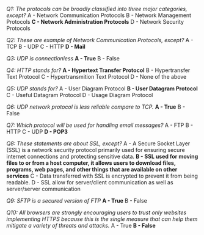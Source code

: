 _Q1: The protocols can be broadly classified into three major categories, except?_
A - Network Communication Protocols
B - Network Management Protocols
**C - Network Administration Protocols**
D - Network Security Protocols

_Q2: These are example of Network Communication Protocols, except?_
A - TCP
B - UDP
C - HTTP
**D - Mail**

_Q3: UDP is connectionless_
**A - True**
B - False

_Q4: HTTP stands for?_
**A - Hypertext Transfer Protocol**
B - Hypertransfer Text Protocol
C - Hypertransmition Text Protocol
D - None of the above

_Q5: UDP stands for?_
A - User Diagram Protocol
**B - User Datagram Protocol**
C - Useful Datagram Protocol
D - Usage Diagram Protocol

_Q6: UDP network protocol is less reliable compare to TCP._
**A - True**
B - False

_Q7: Which protocol will be used for handling email messages?_
A - FTP
B - HTTP
C - UDP
**D - POP3**

_Q8: These statements are about SSL, except?_
A - A Secure Socket Layer (SSL) is a network security protocol primarily used for ensuring secure internet connections and protecting sensitive data.
**B - SSL used for moving files to or from a host computer, it allows users to download files, programs, web pages, and other things that are available on other services**
C - Data transferred with SSL is encrypted to prevent it from being readable.
D - SSL allow for server/client communication as well as server/server communication

_Q9: SFTP is a secured version of FTP_
**A - True**
B - False

_Q10: All browsers are strongly encouraging users to trust only websites implementing HTTPS because this is the single measure that can help them mitigate a variety of threats and attacks._
A - True
**B - False**
